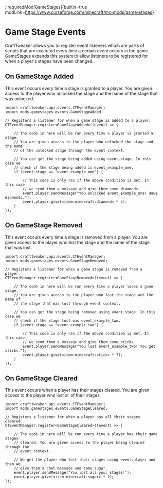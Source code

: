::requiredMod[GameStages]{builtIn=true modLink=https://www.curseforge.com/minecraft/mc-mods/game-stages}

# Game Stage Events
CraftTweaker allows you to register event listeners which are parts of scripts that are executed every time a certain event occurs in the game. GameStages expands this system to allow listeners to be registered for when a player's stages have been changed. 

## On GameStage Added
This event occurs every time a stage is granted to a player. You are given access to the player who unlocked the stage and the name of the stage that was unlocked.

```zenscript
import crafttweaker.api.events.CTEventManager;
import mods.gamestages.events.GameStageAdded;

// Registers a listener for when a game stage is added to a player.
CTEventManager.register<GameStageAdded>((event) => {

    // The code in here will be ran every time a player is granted a stage.
    // You are given access to the player who unlocked the stage and the name
    // of the unlocked stage through the event context.
    
    // You can get the stage being added using event.stage. In this case we
    // check if the stage being added is event_example_one. 
    if (event.stage == "event_example_one") {
    
        // This code is only ran if the above condition is met. In this case
        // we send them a message and give them some diamonds.
        event.player.sendMessage("You unlocked event_example_one! Have diamonds.");
        event.player.give(<item:minecraft:diamond> * 4);
    }
});
```

## On GameStage Removed
This event occurs every time a stage is removed from a player. You are given access to the player who lost the stage and the name of the stage that was lost.

```zenscript
import crafttweaker.api.events.CTEventManager;
import mods.gamestages.events.GameStageRemoved;

// Registers a listener for when a game stage is removed from a player.
CTEventManager.register<GameStageRemoved>((event) => {
    
    // The code in here will be ran every time a player loses a game stage.
    // You are given access to the player who lost the stage and the name of 
    // the stage that was lost through event context.
    
    // You can get the stage being removed using event.stage. In this case we
    // check if the stage lost was event_example_two.
    if (event.stage == "event_example_two") {
    
        // This code is only ran if the above condition is met. In this case
        // we send them a message and give them some sticks.
        event.player.sendMessage("You lost event_example_two! You get sticks.");
        event.player.give(<item:minecraft:stick> * 7);
    }
});
```

## On GameStage Cleared
This event occurs when a player has their stages cleared. You are given access to the player who lost all of their stages.

```zenscript
import crafttweaker.api.events.CTEventManager;
import mods.gamestages.events.GameStageCleared;

// Registers a listener for when a player has all their stages cleared.
CTEventManager.register<GameStageCleared>((event) => {
    
    // The code in here will be ran every time a player has their game stages
    // cleared. You are given access to the player being cleared through the 
    // event context.
    
    // We get the player who lost their stages using event.player and then we 
    // give them a chat message and some sugar.
    event.player.sendMessage("You lost all your stages!");
    event.player.give(<item:minecraft:sugar> * 2);
});
```